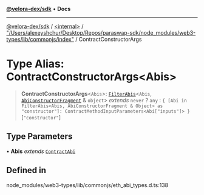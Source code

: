[**@velora-dex/sdk**](../../../../README.md) • **Docs**

***

[@velora-dex/sdk](../../../../globals.md) / [\<internal\>](../../../README.md) / ["/Users/alexeyshchur/Desktop/Repos/paraswap-sdk/node\_modules/web3-types/lib/commonjs/index"](../README.md) / ContractConstructorArgs

# Type Alias: ContractConstructorArgs\<Abis\>

> **ContractConstructorArgs**\<`Abis`\>: [`FilterAbis`](FilterAbis.md)\<`Abis`, [`AbiConstructorFragment`](AbiConstructorFragment.md) & `object`\> *extends* `never` ? `any` : `{ [Abi in FilterAbis<Abis, AbiConstructorFragment & Object> as "constructor"]: ContractMethodInputParameters<Abi["inputs"]> }`\[`"constructor"`\]

## Type Parameters

• **Abis** *extends* [`ContractAbi`](../../../type-aliases/ContractAbi.md)

## Defined in

node\_modules/web3-types/lib/commonjs/eth\_abi\_types.d.ts:138
